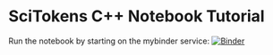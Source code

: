 SciTokens C++ Notebook Tutorial
===============================

Run the notebook by starting on the mybinder service:
[![Binder](https://mybinder.org/badge_logo.svg)](https://mybinder.org/v2/gh/SciAuth/SciTokens-cpp-Notebook/HEAD?labpath=SciTokensCpp.ipynb)

